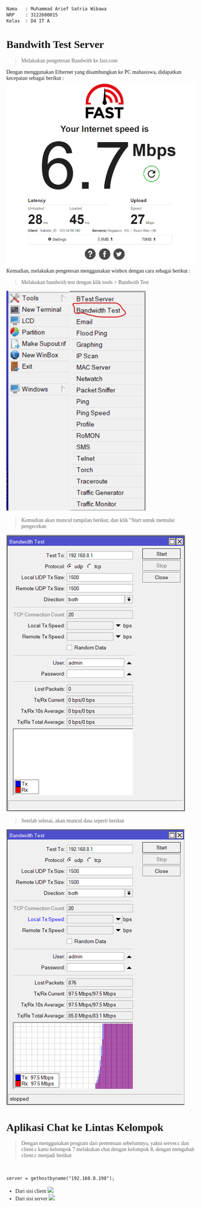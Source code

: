 ```Copy Code
Nama   : Muhammad Arief Satria Wibawa
NRP    : 3122600015
Kelas  : D4 IT A
```

**<h1 style="font-family:bahnschrift;">Bandwith Test Server</h1>**
><div class ="isi" style="font-family:bahnschrift;"> Melakukan pengetesan Bandwith ke fast.com
<div class ="isi" style="font-family:bahnschrift;">Dengan menggunakan Ethernet yang disambungkan ke PC mahasiswa, didapatkan kecepatan sebagai berikut : <br>
<img src="assets/bandwith1.png"><br>

<div class ="isi" style="font-family:bahnschrift;">Kemudian, melakukan pengetesan menggunakan winbox dengan cara sebagai berikut :

><div class ="isi" style="font-family:bahnschrift;"> Melakukan bandwith test dengan klik tools > Bandwith Test
<img src="assets/bandwith4.jpg"><br>

><div class ="isi" style="font-family:bahnschrift;">Kemudian akan muncul tampilan berikut, dan klik "Start untuk memulai pengecekan
<img src="assets/bandwith5.png"><br>

><div class ="isi" style="font-family:bahnschrift;">Setelah selesai, akan muncul data seperti berikut
<img src="assets/bandwith3.png"><br>

**<h1 style="font-family:bahnschrift;">Aplikasi Chat ke Lintas Kelompok</h1>**
><div class ="isi" style="font-family:bahnschrift;"> Dengan menggunakan program dari pertemuan sebelumnya, yakni server.c dan client.c kami kelompok 7 melakukan chat dengan kelompok 8, dengan mengubah client.c menjadi berikut
 <br>

```server = gethostbyname("192.168.8.198");```
- <div class ="isi" style="font-family:bahnschrift;"> Dari sisi client
    <img src="assets/ping.jpg"><br>

- <div class ="isi" style="font-family:bahnschrift;"> Dari sisi server
    <img src="assets/ping2.png"><br>
